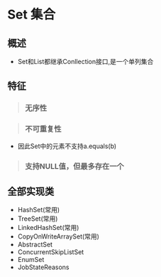 # Set 集合
## 概述
- Set和List都继承Conllection接口,是一个单列集合
## 特征
> ### 无序性  

> ### 不可重复性
- 因此Set中的元素不支持a.equals(b)

> ### 支持NULL值，但最多存在一个

## 全部实现类
- HashSet(常用)
- TreeSet(常用)
- LinkedHashSet(常用)
- CopyOnWriteArraySet(常用)
- AbstractSet
- ConcurrentSkipListSet
- EnumSet
- JobStateReasons

